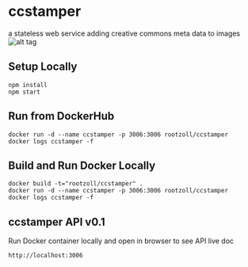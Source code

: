 # ccstamper
a stateless web service adding creative commons meta data to images 
![alt tag](https://github.com/rootzoll/ccstamper/blob/master/static/ccstamper-idee.png?raw=true)

## Setup Locally

```
npm install
npm start
```

## Run from DockerHub

```
docker run -d --name ccstamper -p 3006:3006 rootzoll/ccstamper
docker logs ccstamper -f
```

## Build and Run Docker Locally

```
docker build -t="rootzoll/ccstamper" .
docker run -d --name ccstamper -p 3006:3006 rootzoll/ccstamper
docker logs ccstamper -f
```

## ccstamper API v0.1

Run Docker container locally and open in browser to see API live doc
```
http://localhost:3006
```
